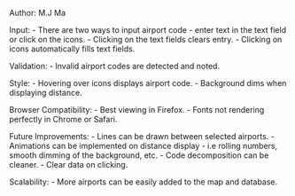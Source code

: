 Author: M.J Ma

Input:
	- There are two ways to input airport code - enter text in the text field or click on the icons.
	- Clicking on the text fields clears entry.
	- Clicking on icons automatically fills text fields.

Validation:
	- Invalid airport codes are detected and noted.

Style:
	- Hovering over icons displays airport code.
	- Background dims when displaying distance.
	
Browser Compatibility:
	- Best viewing in Firefox.
	- Fonts not rendering perfectly in Chrome or Safari.
	
Future Improvements:
	- Lines can be drawn between selected airports.
	- Animations can be implemented on distance display - i.e rolling numbers, smooth dimming of the background, etc.
	- Code decomposition can be cleaner.
	- Clear data on clicking.

Scalability:
	- More airports can be easily added to the map and database.
